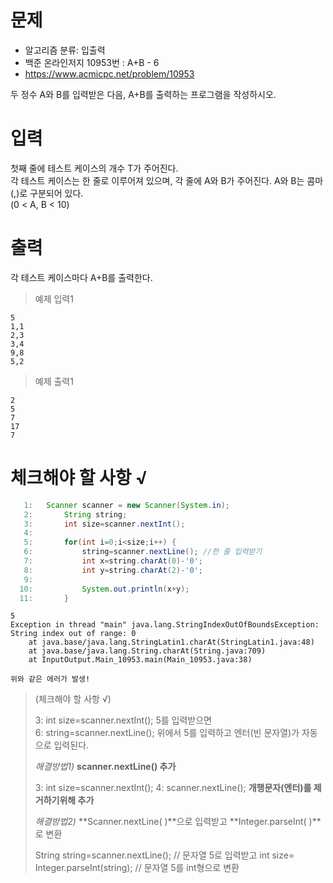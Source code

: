 # 문제

- 알고리즘 분류: 입출력
- 백준 온라인저지 10953번 : A+B - 6
- https://www.acmicpc.net/problem/10953

두 정수 A와 B를 입력받은 다음, A+B를 출력하는 프로그램을 작성하시오.

# 입력

첫째 줄에 테스트 케이스의 개수 T가 주어진다.  
각 테스트 케이스는 한 줄로 이루어져 있으며, 각 줄에 A와 B가 주어진다. A와 B는 콤마(,)로 구분되어 있다.  
 (0 < A, B < 10)

# 출력

각 테스트 케이스마다 A+B를 출력한다.

> 예제 입력1

```
5
1,1
2,3
3,4
9,8
5,2
```

> 예제 출력1

```
2
5
7
17
7
```
# 체크해야 할 사항 √
```java
   1: 	Scanner scanner = new Scanner(System.in);
   2: 		String string;
   3: 		int size=scanner.nextInt();
   4: 		
   5: 		for(int i=0;i<size;i++) {
   6: 			string=scanner.nextLine(); //한 줄 입력받기
   7: 			int x=string.charAt(0)-'0';
   8: 			int y=string.charAt(2)-'0';
   9: 	
  10: 			System.out.println(x+y);
  11: 		}
```
```
5
Exception in thread "main" java.lang.StringIndexOutOfBoundsException: String index out of range: 0
	at java.base/java.lang.StringLatin1.charAt(StringLatin1.java:48)
	at java.base/java.lang.String.charAt(String.java:709)
	at InputOutput.Main_10953.main(Main_10953.java:38)  

위와 같은 에러가 발생!
```

> (체크해야 할 사항 √)
>
> 3: int size=scanner.nextInt();  5를 입력받으면   
>6: string=scanner.nextLine();  위에서 5를 입력하고  엔터(빈 문자열)가 자동으로 입력된다.
> 
>*해결방법1)* **scanner.nextLine() 추가**
> 
> 3: int size=scanner.nextInt();
> 4: scanner.nextLine();  **개행문자(엔터)를 제거하기위해 추가** 
> 
> *해결방법2)* **Scanner.nextLine( )**으로 입력받고 **Integer.parseInt( )**로 변환
> 
>String string=scanner.nextLine(); // 문자열 5로 입력받고
> int size= Integer.parseInt(string); // 문자열 5를 int형으로 변환

